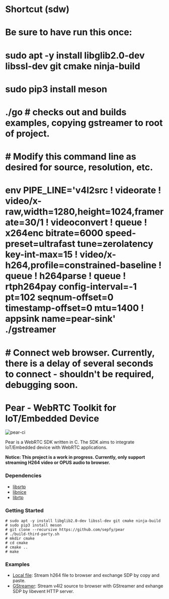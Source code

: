 # Shortcut (sdw)
# Be sure to have run this once:
# sudo apt -y install libglib2.0-dev libssl-dev git cmake ninja-build
# sudo pip3 install meson

# ./go # checks out and builds examples, copying gstreamer to root of project.
# # Modify this command line as desired for source, resolution, etc.
# env PIPE_LINE='v4l2src ! videorate ! video/x-raw,width=1280,height=1024,framerate=30/1 ! videoconvert ! queue ! x264enc bitrate=6000 speed-preset=ultrafast tune=zerolatency key-int-max=15 ! video/x-h264,profile=constrained-baseline ! queue ! h264parse ! queue ! rtph264pay config-interval=-1 pt=102 seqnum-offset=0 timestamp-offset=0 mtu=1400 ! appsink name=pear-sink' ./gstreamer

# # Connect web browser.  Currently, there is a delay of several seconds to connect - shouldn't be required, debugging soon.


# Pear - WebRTC Toolkit for IoT/Embedded Device

![pear-ci](https://github.com/sepfy/pear/actions/workflows/pear-ci.yml/badge.svg)

Pear is a WebRTC SDK written in C. The SDK aims to integrate IoT/Embedded device with WebRTC applications.

<b>Notice: This project is a work in progress. Currently, only support streaming H264 video or OPUS audio to browser.</b>

### Dependencies

* [libsrtp](https://github.com/cisco/libsrtp)
* [libnice](https://github.com/libnice/libnice)
* [librtp](https://github.com/ireader/media-server)


### Getting Started

```
# sudo apt -y install libglib2.0-dev libssl-dev git cmake ninja-build
# sudo pip3 install meson
# git clone --recursive https://github.com/sepfy/pear
# ./build-third-party.sh
# mkdir cmake
# cd cmake
# cmake ..
# make
```

### Examples
- [Local file](https://github.com/sepfy/pear/tree/main/examples/local_file): Stream h264 file to browser and exchange SDP by copy and paste.
- [GStreamer](https://github.com/sepfy/pear/tree/main/examples/gstreamer): Stream v4l2 source to browser with GStreamer and exhange SDP by libevent HTTP server.

